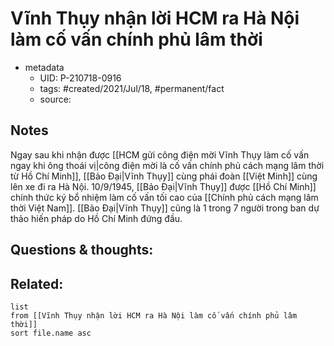 ---
---

# Vĩnh Thụy nhận lời HCM ra Hà Nội làm cố vấn chính phủ lâm thời

- metadata
	- UID: P-210718-0916
	- tags: #created/2021/Jul/18, #permanent/fact 
	- source: 

## Notes
Ngay sau khi nhận được [[HCM gửi công điện mời Vĩnh Thụy làm cố vấn ngay khi ông thoái vị|công điện mời là cố vấn chính phủ cách mạng lâm thời từ Hồ Chí Minh]], [[Bảo Đại|Vĩnh Thụy]] cùng phái đoàn [[Việt Minh]] cùng lên xe đi ra Hà Nội.
10/9/1945, [[Bảo Đại|Vĩnh Thụy]] được [[Hồ Chí Minh]] chính thức ký bổ nhiệm làm cố vấn tối cao của [[Chính phủ cách mạng lâm thời Việt Nam]].  [[Bảo Đại|Vĩnh Thụy]] cũng là 1 trong 7 người trong ban dự thảo hiến pháp do Hồ Chí Minh đứng đầu.

## Questions & thoughts:

## Related:
```dataview
list
from [[Vĩnh Thụy nhận lời HCM ra Hà Nội làm cố vấn chính phủ lâm thời]]
sort file.name asc
```
